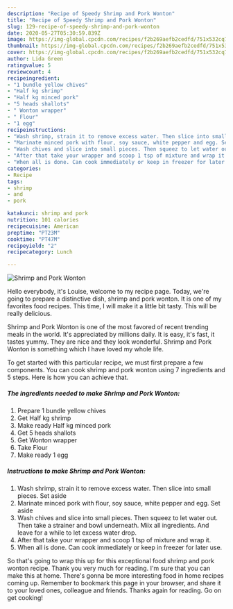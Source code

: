 ```yaml
---
description: "Recipe of Speedy Shrimp and Pork Wonton"
title: "Recipe of Speedy Shrimp and Pork Wonton"
slug: 129-recipe-of-speedy-shrimp-and-pork-wonton
date: 2020-05-27T05:30:59.839Z
image: https://img-global.cpcdn.com/recipes/f2b269aefb2cedfd/751x532cq70/shrimp-and-pork-wonton-recipe-main-photo.jpg
thumbnail: https://img-global.cpcdn.com/recipes/f2b269aefb2cedfd/751x532cq70/shrimp-and-pork-wonton-recipe-main-photo.jpg
cover: https://img-global.cpcdn.com/recipes/f2b269aefb2cedfd/751x532cq70/shrimp-and-pork-wonton-recipe-main-photo.jpg
author: Lida Green
ratingvalue: 5
reviewcount: 4
recipeingredient:
- "1 bundle yellow chives"
- "Half kg shrimp"
- "Half kg minced pork"
- "5 heads shallots"
- " Wonton wrapper"
- " Flour"
- "1 egg"
recipeinstructions:
- "Wash shrimp, strain it to remove excess water. Then slice into small pieces. Set aside"
- "Marinate minced pork with flour, soy sauce, white pepper and egg. Set aside"
- "Wash chives and slice into small pieces. Then squeez to let water out. Then take a strainer and bowl underneath. Miix all ingredients. And leave for a while to let excess water drop."
- "After that take your wrapper and scoop 1 tsp of mixture and wrap it."
- "When all is done. Can cook immediately or keep in freezer for later use."
categories:
- Recipe
tags:
- shrimp
- and
- pork

katakunci: shrimp and pork 
nutrition: 101 calories
recipecuisine: American
preptime: "PT23M"
cooktime: "PT47M"
recipeyield: "2"
recipecategory: Lunch

---
```



![Shrimp and Pork Wonton](https://img-global.cpcdn.com/recipes/f2b269aefb2cedfd/751x532cq70/shrimp-and-pork-wonton-recipe-main-photo.jpg)

Hello everybody, it's Louise, welcome to my recipe page. Today, we're going to prepare a distinctive dish, shrimp and pork wonton. It is one of my favorites food recipes. This time, I will make it a little bit tasty. This will be really delicious.



Shrimp and Pork Wonton is one of the most favored of recent trending meals in the world. It's appreciated by millions daily. It is easy, it's fast, it tastes yummy. They are nice and they look wonderful. Shrimp and Pork Wonton is something which I have loved my whole life.


To get started with this particular recipe, we must first prepare a few components. You can cook shrimp and pork wonton using 7 ingredients and 5 steps. Here is how you can achieve that.

<!--inarticleads1-->

##### The ingredients needed to make Shrimp and Pork Wonton:

1. Prepare 1 bundle yellow chives
1. Get Half kg shrimp
1. Make ready Half kg minced pork
1. Get 5 heads shallots
1. Get  Wonton wrapper
1. Take  Flour
1. Make ready 1 egg




<!--inarticleads2-->

##### Instructions to make Shrimp and Pork Wonton:

1. Wash shrimp, strain it to remove excess water. Then slice into small pieces. Set aside
1. Marinate minced pork with flour, soy sauce, white pepper and egg. Set aside
1. Wash chives and slice into small pieces. Then squeez to let water out. Then take a strainer and bowl underneath. Miix all ingredients. And leave for a while to let excess water drop.
1. After that take your wrapper and scoop 1 tsp of mixture and wrap it.
1. When all is done. Can cook immediately or keep in freezer for later use.




So that's going to wrap this up for this exceptional food shrimp and pork wonton recipe. Thank you very much for reading. I'm sure that you can make this at home. There's gonna be more interesting food in home recipes coming up. Remember to bookmark this page in your browser, and share it to your loved ones, colleague and friends. Thanks again for reading. Go on get cooking!

